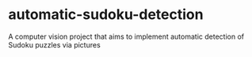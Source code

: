 # automatic-sudoku-detection
A computer vision project that aims to implement automatic detection of Sudoku puzzles via pictures
